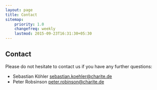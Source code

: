 ```yaml
---
layout: page
title: Contact
sitemap:
    priority: 1.0
    changefreq: weekly
    lastmod: 2015-09-23T16:31:30+05:30
---
```



 
## Contact

Please do not hesitate to contact us if you have any further questions:

 * Sebastian Köhler sebastian.koehler@charite.de
 * Peter Robsinson peter.robinson@charite.de


